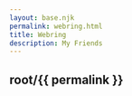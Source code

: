 ```yaml
---
layout: base.njk
permalink: webring.html
title: Webring
description: My Friends
---
```


<section class="half">
    <h1>root/{{ permalink }}</h1>
    <div id='index'>
        <script type="text/javascript" src="/scripts/widgets/onionring/onionring-variables.js"></script>
        <script type="text/javascript" src="/scripts/widgets/onionring/onionring-index.js"></script>
    </div>
</section>

<section class="full">
    <div style="max-width: fit-content;margin-left: auto;margin-right: auto;">
        <div id='0x7a6f6d626965-ring'>
            <script type="text/javascript" src="/scripts/widgets/onionring/onionring-variables.js"></script>
            <script type="text/javascript" src="/scripts/widgets/onionring/onionring-widget.js"></script>
        </div>
    </div>
</section>